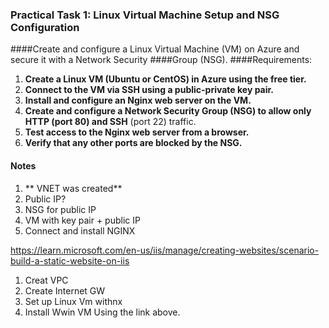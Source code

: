 ### Practical Task 1: Linux Virtual Machine Setup and NSG Configuration
####Create and configure a Linux Virtual Machine (VM) on Azure and secure it with a Network Security
####Group (NSG).
####Requirements:
1. **Create a Linux VM (Ubuntu or CentOS) in Azure using the free tier.**
2. **Connect to the VM via SSH using a public-private key pair.**
3. **Install and configure an Nginx web server on the VM.**
4. **Create and configure a Network Security Group (NSG) to allow only HTTP (port 80) and SSH**
(port 22) traffic.
5. **Test access to the Nginx web server from a browser.**
6. **Verify that any other ports are blocked by the NSG.**

#### Notes
1. ** VNET was created**
2. Public IP?
3. NSG for public IP
4. VM with key pair + public IP
5. Connect and install NGINX




https://learn.microsoft.com/en-us/iis/manage/creating-websites/scenario-build-a-static-website-on-iis

1. Creat VPC
2. Create Internet GW
3. Set up Linux Vm withnx
4. Install Wwin VM Using the link above.
